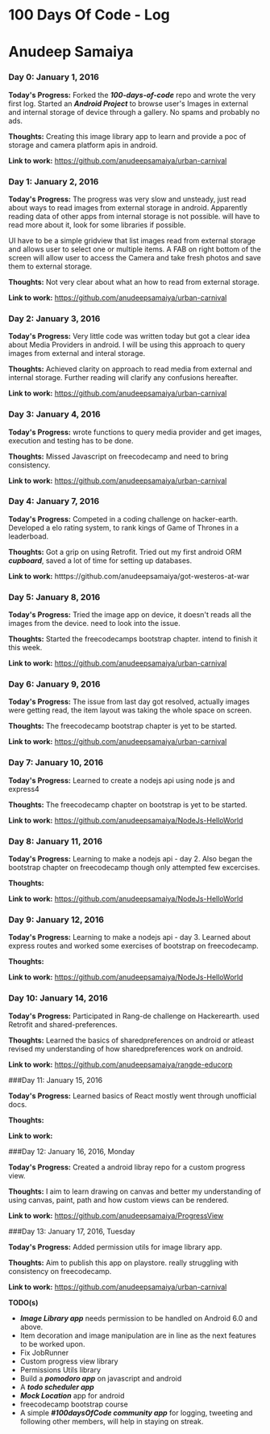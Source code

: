 # 100 Days Of Code - Log
# Anudeep Samaiya
<!-- 
### Day 0: February 30, 2016 (Example 1)
##### (delete me or comment me out)

**Today's Progress**: Fixed CSS, worked on canvas functionality for the app.

**Thoughts:** I really struggled with CSS, but, overall, I feel like I am slowly getting better at it. Canvas is still new for me, but I managed to figure out some basic functionality.

**Link to work:** [Calculator App](http://www.example.com)

### Day 0: February 30, 2016 (Example 2)
##### (delete me or comment me out)

**Today's Progress**: Fixed CSS, worked on canvas functionality for the app.

**Thoughts**: I really struggled with CSS, but, overall, I feel like I am slowly getting better at it. Canvas is still new for me, but I managed to figure out some basic functionality.

**Link(s) to work**: [Calculator App](http://www.example.com)


### Day 1: June 27, Monday

**Today's Progress**: I've gone through many exercises on FreeCodeCamp.

**Thoughts** I've recently started coding, and it's a great feeling when I finally solve an algorithm challenge after a lot of attempts and hours spent.

**Link(s) to work**
1. [Find the Longest Word in a String](https://www.freecodecamp.com/challenges/find-the-longest-word-in-a-string)
2. [Title Case a Sentence](https://www.freecodecamp.com/challenges/title-case-a-sentence)
 -->

### Day 0: January 1, 2016 

 **Today's Progress:** Forked the ***100-days-of-code*** repo and wrote the very first log. Started an ***Android Project*** to browse user's Images in external and internal storage of device through a gallery. No spams and probably no ads.

 **Thoughts:** Creating this image library app to learn and provide a poc of storage and camera platform apis in android.

 **Link to work:** https://github.com/anudeepsamaiya/urban-carnival

### Day 1: January 2, 2016 

 **Today's Progress:** The progress was very slow and unsteady,
 just read about ways to read images from external storage in android. Apparently reading data of other apps from internal storage is not possible. will have to read more about it, look for some libraries if possible.

 UI have to be a simple gridview that list images read from external storage and allows user to select one or multiple items. A FAB on right bottom of the screen will allow user to access the Camera and take fresh photos and save them to external storage. 

 **Thoughts:** Not very clear about what an how to read from external storage.  

 **Link to work:** https://github.com/anudeepsamaiya/urban-carnival

### Day 2: January 3, 2016

 **Today's Progress:** Very little code was written today but got a clear idea about Media Providers in android. I will be using this approach to query images from external and interal storage.

 **Thoughts:** Achieved clarity on approach to read media from external and internal storage. Further reading will clarify any confusions hereafter.

 **Link to work:** https://github.com/anudeepsamaiya/urban-carnival

### Day 3: January 4, 2016

 **Today's Progress:** wrote functions to query media provider and get images, execution and testing has to be done.

 **Thoughts:** Missed Javascript on freecodecamp and need to bring consistency.

 **Link to work:** https://github.com/anudeepsamaiya/urban-carnival

### Day 4: January 7, 2016
  
 **Today's Progress:** Competed in a coding challenge on hacker-earth. Developed a elo rating system, to rank kings of Game of Thrones in a leaderboad.

 **Thoughts:** Got a grip on using Retrofit. Tried out my first android ORM ***cupboard***, saved a lot of time for setting up databases.

 **Link to work:** htttps://github.com/anudeepsamaiya/got-westeros-at-war

### Day 5: January 8, 2016

 **Today's Progress:** Tried the image app on device, it doesn't reads all the images from the device. need to look into the issue.

 **Thoughts:** Started the freecodecamps bootstrap chapter. intend to finish it this week.

 **Link to work:** https://github.com/anudeepsamaiya/urban-carnival

### Day 6: January 9, 2016

 **Today's Progress:** The issue from last day got resolved, actually images were getting read, the item layout was taking the whole space on screen.

 **Thoughts:** The freecodecamp bootstrap chapter is yet to be started.

 **Link to work:** https://github.com/anudeepsamaiya/urban-carnival

### Day 7: January 10, 2016

 **Today's Progress:** Learned to create a nodejs api using node js and express4

 **Thoughts:** The freecodecamp chapter on bootstrap is yet to be started.

 **Link to work:** https://github.com/anudeepsamaiya/NodeJs-HelloWorld

### Day 8: January 11, 2016

 **Today's Progress:** Learning to make a nodejs api - day 2. Also began the bootstrap chapter on freecodecamp though only attempted few excercises.

 **Thoughts:**  

 **Link to work:** https://github.com/anudeepsamaiya/NodeJs-HelloWorld

### Day 9: January 12, 2016

 **Today's Progress:** Learning to make a nodejs api - day 3.
 Learned about express routes and worked some exercises of bootstrap on freecodecamp.

 **Thoughts:** 

 **Link to work:** https://github.com/anudeepsamaiya/NodeJs-HelloWorld

### Day 10: January 14, 2016

 **Today's Progress:** Participated in Rang-de challenge on Hackerearth. used Retrofit and shared-preferences.

 **Thoughts:** Learned the basics of sharedpreferences on android or atleast revised my understanding of how sharedpreferences work on android.

 **Link to work:** https://github.com/anudeepsamaiya/rangde-educorp

###Day 11: January 15, 2016

 **Today's Progress:** Learned basics of React mostly went through unofficial docs.

 **Thoughts:** 

 **Link to work:** 

###Day 12: January 16, 2016, Monday

 **Today's Progress:** Created a android libray repo for a custom progress view.

 **Thoughts:** I aim to learn drawing on canvas and better my understanding of using canvas, paint, path and how custom views can be rendered.

 **Link to work:** https://github.com/anudeepsamaiya/ProgressView

###Day 13: January 17, 2016, Tuesday

 **Today's Progress:** Added permission utils for image library app.

 **Thoughts:** Aim to publish this app on playstore. really struggling with consistency on freecodecamp.

 **Link to work:** https://github.com/anudeepsamaiya/urban-carnival

**TODO(s)**  
 * ***Image Library app*** needs permission to be handled on Android 6.0 and above. 
 * Item decoration and image manipulation are in line as the next features to be worked upon.
 * Fix JobRunner
 * Custom progress view library
 * Permissions Utils library 
 * Build a ***pomodoro app*** on javascript and android
 * A ***todo scheduler app***
 * ***Mock Location*** app for android
 * freecodecamp bootstrap course
 * A simple ***#100daysOfCode community app*** for logging, tweeting and following other members, will help in staying on streak.